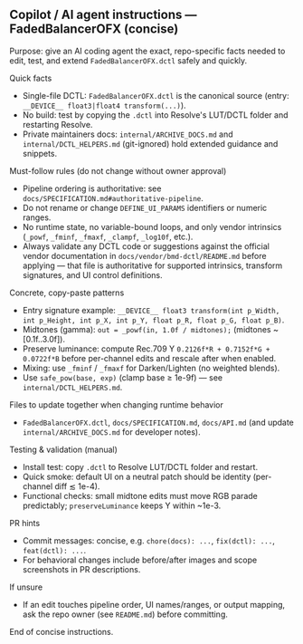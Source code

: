 ## Copilot / AI agent instructions — FadedBalancerOFX (concise)

Purpose: give an AI coding agent the exact, repo-specific facts needed to edit,
test, and extend `FadedBalancerOFX.dctl` safely and quickly.

Quick facts
- Single-file DCTL: `FadedBalancerOFX.dctl` is the canonical source (entry: `__DEVICE__ float3|float4 transform(...)`).
- No build: test by copying the `.dctl` into Resolve's LUT/DCTL folder and restarting Resolve.
- Private maintainers docs: `internal/ARCHIVE_DOCS.md` and `internal/DCTL_HELPERS.md` (git-ignored) hold extended guidance and snippets.

Must-follow rules (do not change without owner approval)
- Pipeline ordering is authoritative: see `docs/SPECIFICATION.md#authoritative-pipeline`.
- Do not rename or change `DEFINE_UI_PARAMS` identifiers or numeric ranges.
- No runtime state, no variable-bound loops, and only vendor intrinsics (`_powf`, `_fminf`, `_fmaxf`, `_clampf`, `_log10f`, etc.).
- Always validate any DCTL code or suggestions against the official vendor documentation in `docs/vendor/bmd-dctl/README.md` before applying — that file is authoritative for supported intrinsics, transform signatures, and UI control definitions.

Concrete, copy-paste patterns
- Entry signature example: `__DEVICE__ float3 transform(int p_Width, int p_Height, int p_X, int p_Y, float p_R, float p_G, float p_B)`.
- Midtones (gamma): `out = _powf(in, 1.0f / midtones);` (midtones ~ [0.1f..3.0f]).
- Preserve luminance: compute Rec.709 Y `0.2126f*R + 0.7152f*G + 0.0722f*B` before per-channel edits and rescale after when enabled.
- Mixing: use `_fminf` / `_fmaxf` for Darken/Lighten (no weighted blends).
- Use `safe_pow(base, exp)` (clamp base ≥ 1e-9f) — see `internal/DCTL_HELPERS.md`.

Files to update together when changing runtime behavior
- `FadedBalancerOFX.dctl`, `docs/SPECIFICATION.md`, `docs/API.md` (and update `internal/ARCHIVE_DOCS.md` for developer notes).

Testing & validation (manual)
- Install test: copy `.dctl` to Resolve LUT/DCTL folder and restart.
- Quick smoke: default UI on a neutral patch should be identity (per-channel diff ≲ 1e-4).
- Functional checks: small midtone edits must move RGB parade predictably; `preserveLuminance` keeps Y within ~1e-3.

PR hints
- Commit messages: concise, e.g. `chore(docs): ...`, `fix(dctl): ...`, `feat(dctl): ...`.
- For behavioral changes include before/after images and scope screenshots in PR descriptions.

If unsure
- If an edit touches pipeline order, UI names/ranges, or output mapping, ask the repo owner (see `README.md`) before committing.

End of concise instructions.
